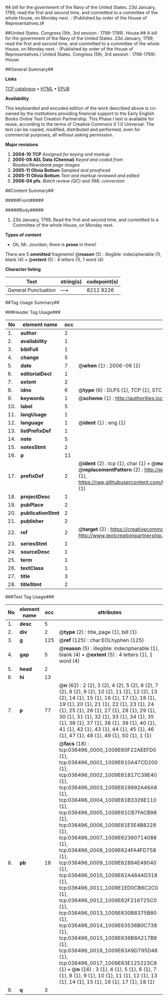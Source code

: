 #A bill for the government of the Navy of the United States. 23d January, 1799, read the first and second time, and committed to a committee of the whole House, on Monday next. : (Published by order of the House of Representatives.)#

##United States. Congress (5th, 3rd session : 1798-1799). House.##
A bill for the government of the Navy of the United States. 23d January, 1799, read the first and second time, and committed to a committee of the whole House, on Monday next. : (Published by order of the House of Representatives.)
United States. Congress (5th, 3rd session : 1798-1799). House.

##General Summary##

**Links**

[TCP catalogue](http://www.ota.ox.ac.uk/tcp/)  • 
[HTML](http://tei.it.ox.ac.uk/tcp/Texts-HTML/free/N27/N27382.html)  • 
[EPUB](http://tei.it.ox.ac.uk/tcp/Texts-EPUB/free/N27/N27382.epub)

**Availability**

This keyboarded and encoded edition of the
	       work described above is co-owned by the institutions
	       providing financial support to the Early English Books
	       Online Text Creation Partnership. This Phase I text is
	       available for reuse, according to the terms of Creative
	       Commons 0 1.0 Universal. The text can be copied,
	       modified, distributed and performed, even for
	       commercial purposes, all without asking permission.

**Major revisions**

1. __2004-10__ __TCP__ *Assigned for keying and markup*
1. __2005-08__ __AEL Data (Chennai)__ *Keyed and coded from Readex/Newsbank page images*
1. __2005-11__ __Olivia Bottum__ *Sampled and proofread*
1. __2005-11__ __Olivia Bottum__ *Text and markup reviewed and edited*
1. __2006-04__ __pfs.__ *Batch review (QC) and XML conversion*

##Content Summary##

#####Front#####

#####Body#####

1. 23d January, 1799, Read the first and second time, and committed to a Committee of the whole House, on Monday next.

**Types of content**

  * Oh, Mr. Jourdain, there is **prose** in there!

There are 5 **ommitted** fragments! 
 @__reason__ (5) : illegible: indecipherable (1), blank (4)  •  @__extent__ (5) : 4 letters (1), 1 word (4)

**Character listing**


|Text|string(s)|codepoint(s)|
|---|---|---|
|General Punctuation|—•|8212 8226|

##Tag Usage Summary##

###Header Tag Usage###

|No|element name|occ|attributes|
|---|---|---|---|
|1.|__author__|2||
|2.|__availability__|1||
|3.|__biblFull__|1||
|4.|__change__|5||
|5.|__date__|7| @__when__ (1) : 2006-06 (1)|
|6.|__editorialDecl__|1||
|7.|__extent__|2||
|8.|__idno__|6| @__type__ (6) : DLPS (1), TCP (1), STC (1), NOTIS (1), IMAGE-SET (1), EVANS-CITATION (1)|
|9.|__keywords__|1| @__scheme__ (1) : http://authorities.loc.gov/ (1)|
|10.|__label__|5||
|11.|__langUsage__|1||
|12.|__language__|1| @__ident__ (1) : eng (1)|
|13.|__listPrefixDef__|1||
|14.|__note__|5||
|15.|__notesStmt__|2||
|16.|__p__|11||
|17.|__prefixDef__|2| @__ident__ (2) : tcp (1), char (1)  •  @__matchPattern__ (2) : ([0-9\-]+):([0-9IVX]+) (1), (.+) (1)  •  @__replacementPattern__ (2) : http://eebo.chadwyck.com/downloadtiff?vid=$1&page=$2 (1), https://raw.githubusercontent.com/textcreationpartnership/Texts/master/tcpchars.xml#$1 (1)|
|18.|__projectDesc__|1||
|19.|__pubPlace__|2||
|20.|__publicationStmt__|2||
|21.|__publisher__|2||
|22.|__ref__|2| @__target__ (2) : https://creativecommons.org/publicdomain/zero/1.0/ (1), http://www.textcreationpartnership.org/docs/. (1)|
|23.|__seriesStmt__|1||
|24.|__sourceDesc__|1||
|25.|__term__|1||
|26.|__textClass__|1||
|27.|__title__|3||
|28.|__titleStmt__|2||


###Text Tag Usage###

|No|element name|occ|attributes|
|---|---|---|---|
|1.|__desc__|5||
|2.|__div__|2| @__type__ (2) : title_page (1), bill (1)|
|3.|__g__|125| @__ref__ (125) : char:EOLhyphen (125)|
|4.|__gap__|5| @__reason__ (5) : illegible: indecipherable (1), blank (4)  •  @__extent__ (5) : 4 letters (1), 1 word (4)|
|5.|__head__|2||
|6.|__hi__|13||
|7.|__p__|77| @__n__ (62) : 2 (2), 3 (2), 4 (2), 5 (2), 6 (2), 7 (2), 8 (2), 9 (2), 10 (2), 11 (2), 12 (2), 13 (2), 14 (1), 15 (1), 16 (1), 17 (1), 18 (1), 19 (1), 20 (1), 21 (1), 22 (1), 23 (1), 24 (1), 25 (1), 26 (1), 27 (1), 28 (1), 29 (1), 30 (1), 31 (1), 32 (1), 33 (1), 34 (1), 35 (1), 36 (1), 37 (1), 38 (1), 39 (1), 40 (1), 41 (1), 42 (1), 43 (1), 44 (1), 45 (1), 46 (1), 47 (1), 48 (1), 49 (1), 50 (1), 1 (1)|
|8.|__pb__|18| @__facs__ (18) : tcp:036496_0000_1009E60F22AEEFD0 (1), tcp:036496_0001_1009E610A47CD200 (1), tcp:036496_0002_1009E61817C39E40 (1), tcp:036496_0003_1009E619992A46A8 (1), tcp:036496_0004_1009E61B3326E110 (1), tcp:036496_0005_1009E61CB7FACB98 (1), tcp:036496_0006_1009E61E5E4B8228 (1), tcp:036496_0007_1009E62360714088 (1), tcp:036496_0008_1009E624FA4FD758 (1), tcp:036496_0009_1009E62884E49040 (1), tcp:036496_0010_1009E62A464AD318 (1), tcp:036496_0011_1009E1ED0CB6C2C0 (1), tcp:036496_0012_1009E62F216725C0 (1), tcp:036496_0013_1009E630B8375B80 (1), tcp:036496_0014_1009E63536B0C738 (1), tcp:036496_0015_1009E636B8A217B8 (1), tcp:036496_0016_1009E63A9D795D48 (1), tcp:036496_0017_1009E63E125223C8 (1)  •  @__n__ (16) : 3 (1), 4 (1), 5 (1), 6 (1), 7 (1), 8 (1), 9 (1), 10 (1), 11 (1), 12 (1), 13 (1), 14 (1), 15 (1), 16 (1), 17 (1), 18 (1)|
|9.|__q__|3||
